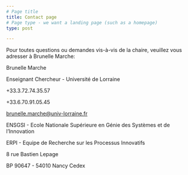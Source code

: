 ```yaml
---
# Page title
title: Contact page
# Page type - we want a landing page (such as a homepage)
type: post

---
```



Pour toutes questions ou demandes vis-à-vis de la chaire, veuillez vous adresser à Brunelle Marche:

Brunelle Marche

Enseignant Chercheur - Université de Lorraine

+33.3.72.74.35.57

+33.6.70.91.05.45

brunelle.marche@univ-lorraine.fr

ENSGSI - Ecole Nationale Supérieure en Génie des Systèmes et de l’Innovation

ERPI - Equipe de Recherche sur les Processus Innovatifs

8 rue Bastien Lepage

BP 90647 - 54010 Nancy Cedex